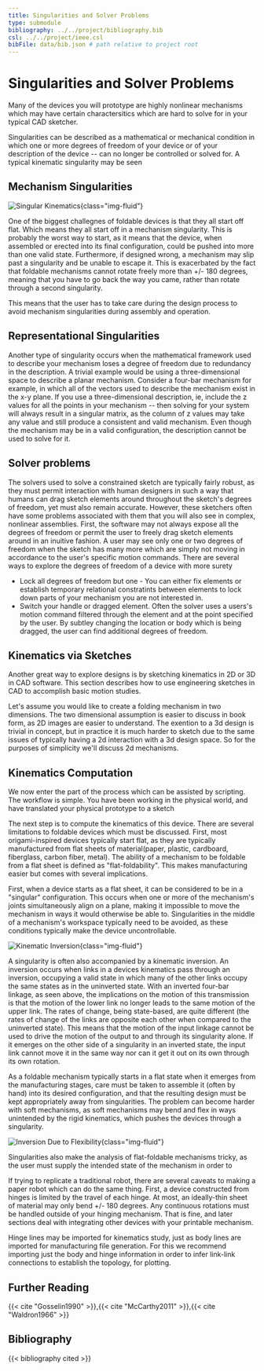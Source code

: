 ```yaml
---
title: Singularities and Solver Problems
type: submodule
bibliography: ../../project/bibliography.bib
csl: ../../project/ieee.csl
bibFile: data/bib.json # path relative to project root
---
```


# Singularities and Solver Problems

Many of the devices you will prototype are highly nonlinear mechanisms which may have certain charactersitics which are hard to solve for in your typical CAD sketcher.

Singularities can be described as a mathematical or mechanical condition in which one or more degrees of freedom of your device or of your description of the device -- can no longer be controlled or solved for. A typical kinematic singularity may be seen

## Mechanism Singularities

![Singular Kinematics](../../figures/design/singular_kinematics.png){class="img-fluid"}

One of the biggest challegnes of foldable devices is that they all start off flat. Which means they all start off in a mechanism singularity. This is probably the worst way to start, as it means that the device, when assembled or erected into its final configuration, could be pushed into more than one valid state. Furthermore, if designed wrong, a mechanism may slip past a singularity and be unable to escape it. This is exacerbated by the fact that foldable mechanisms cannot rotate freely more than +/- 180 degrees, meaning that you have to go back the way you came, rather than rotate through a second singularity.

This means that the user has to take care during the design process to avoid mechanism singularities during assembly and operation.

## Representational Singularities

Another type of singularity occurs when the mathematical framework used to describe your mechanism loses a degree of freedom due to redundancy in the description. A trivial example would be using a three-dimensional space to describe a planar mechanism. Consider a four-bar mechanism for example, in which all of the vectors used to describe the mechanism exist in the x-y plane. If you use a three-dimensional description, ie, include the z values for all the points in your mechanism -- then solving for your system will always result in a singular matrix, as the column of z values may take any value and still produce a consistent and valid mechanism. Even though the mechanism may be in a valid configuration, the description cannot be used to solve for it.

## Solver problems

The solvers used to solve a constrained sketch are typically fairly robust, as they must permit interaction with human designers in such a way that humans can drag sketch elements around throughout the sketch's degrees of freedom, yet must also remain accurate. However, these sketchers often have some problems associated with them that you will also see in complex, nonlinear assemblies. First, the software may not always expose all the degrees of freedom or permit the user to freely drag sketch elements around in an inuitive fashion. A user may see only one or two degrees of freedom when the sketch has many more which are simply not moving in accordance to the user's specific motion commands. There are several ways to explore the degrees of freedom of a device with more surety

* Lock all degrees of freedom but one - You can either fix elements or establish temporary relational constratints between elements to lock down parts of your mechanism you are not interested in.
* Switch your handle or dragged element. Often the solver uses a users's motion command filtered through the element and at the point specified by the user. By subtley changing the location or body which is being dragged, the user can find additional degrees of freedom.

## Kinematics via Sketches

Another great way to explore designs is by sketching kinematics in 2D or 3D in CAD software. This section describes how to use engineering sketches in CAD to accomplish basic motion studies.

Let's assume you would like to create a folding mechanism in two dimensions. The two dimensional assumption is easier to discuss in book form, as 2D images are easier to understand. The exention to a 3d design is trivial in concept, but in practice it is much harder to sketch due to the same issues of typically having a 2d interaction with a 3d design space. So for the purposes of simplicity we'll discuss 2d mechanisms.

## Kinematics Computation

We now enter the part of the process which can be assisted by scripting. The workflow is simple. You have been working in the physical world, and have translated your physical prototype to a sketch

The next step is to compute the kinematics of this device. There are several limitations to foldable devices which must be discussed. First, most origami-inspired devices typically start flat, as they are typically manufactured from flat sheets of material(paper, plastic, cardboard, fiberglass, carbon fiber, metal). The ability of a mechanism to be foldable from a flat sheet is defined as "flat-foldability". This makes manufacturing easier but comes with several implications.

First, when a device starts as a flat sheet, it can be considered to be in a "singular" configuration. This occurs when one or more of the mechanism's joints simultaneously align on a plane, making it impossible to move the mechanism in ways it would otherwise be able to. Singularities in the middle of a mechanism's workspace typically need to be avoided, as these conditions typically make the device uncontrollable.

![Kinematic Inversion](../../sketches/inversion.png){class="img-fluid"}

A singularity is often also accompanied by a kinematic inversion. An inversion occurs when links in a devices kinematics pass through an inversion, occupying a valid state in which many of the other links occupy the same states as in the uninverted state. With an inverted four-bar linkage, as seen above, the implications on the motion of this transmission is that the motion of the lower link no longer leads to the same motion of the upper link. The rates of change, being state-based, are quite different (the rates of change of the links are opposite each other when compared to the uninverted state). This means that the motion of the input linkage cannot be used to drive the motion of the output to and through its singularity alone. If it emerges on the other side of a singularity in an inverted state, the input link cannot move it in the same way nor can it get it out on its own through its own rotation.

As a foldable mechanism typically starts in a flat state when it emerges from the manufacturing stages, care must be taken to assemble it (often by hand) into its desired configuration, and that the resulting design must be kept appropriately away from singularities. The problem can become harder with soft mechanisms, as soft mechanisms may bend and flex in ways unintended by the rigid kinematics, which pushes the devices through a singularity.

![Inversion Due to Flexibility](../../sketches/inversion2.png){class="img-fluid"}

Singularities also make the analysis of flat-foldable mechanisms tricky, as the user must supply the intended state of the mechanism in order to
<!--TODO: Finish
The next step is to compute from the
-->
If trying to replicate a traditional robot, there are several caveats to making a paper robot which can do the same thing. First, a device constructed from hinges is limited by the travel of each hinge. At most, an ideally-thin sheet of material may only bend +/- 180 degrees. Any continuous rotations must be handled outside of your hinging mechanism. That is fine, and later sections deal with integrating other devices with your printable mechanism.

Hinge lines may be imported for kinematics study, just as body lines are imported for manufacturing file generation. For this we recommend importing just the body and hinge information in order to infer link-link connections to establish the topology, for plotting.

## Further Reading
{{< cite "Gosselin1990" >}},{{< cite "McCarthy2011" >}},{{< cite "Waldron1966" >}}

## Bibliography

{{< bibliography cited >}}
